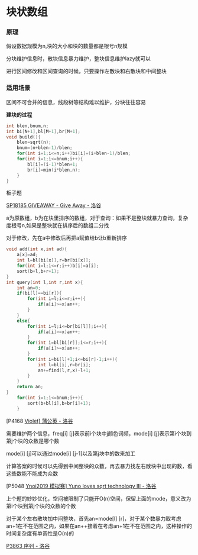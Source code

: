 # 块状数组

### 原理

假设数据规模为n,块的大小和块的数量都是根号n规模

分块维护信息时，散块信息暴力维护，整块信息维护lazy就可以

进行区间修改和区间查询的时候，只要操作左散块和右散块和中间整块

### 适用场景

区间不可合并的信息，线段树等结构难以维护，分块往往容易

**建块的过程**

```c++
int blen,bnum,n;
int bi[N+1],bl[M+1],br[M+1];
void build(){
	blen=sqrt(n);
	bnum=(n+blen-1)/blen;
	for(int i=1;i<=n;i++)bi[i]=(i+blen-1)/blen;
	for(int i=1;i<=bnum;i++){
		bl[i]=(i-1)*blen+1;
		br[i]=min(i*blen,n);
	}
}
```

板子题

[SP18185 GIVEAWAY - Give Away - 洛谷](https://www.luogu.com.cn/problem/SP18185)

a为原数组，b为在块里排序的数组，对于查询：如果不是整块就暴力查询，复杂度根号n,如果是整块就在排序后的数组二分找

对于修改，先在a中修改后再把a赋值给b让b重新排序

```c++
void add(int x,int ad){
	a[x]=ad;
	int l=bl[bi[x]],r=br[bi[x]];
	for(int i=l;i<=r;i++)b[i]=a[i];
	sort(b+l,b+r+1);
}
int query(int l,int r,int x){
	int an=0;
	if(bi[l]==bi[r]){
		for(int i=l;i<=r;i++){
			if(a[i]>=x)an++;
		}
	}
	else{
		for(int i=l;i<=br[bi[l]];i++){
			if(a[i]>=x)an++;
		}
		for(int i=bl[bi[r]];i<=r;i++){
			if(a[i]>=x)an++;
		}
		for(int i=bi[l]+1;i<=bi[r]-1;i++){
			int l=bl[i],r=br[i];
			an+=find(l,r,x)-l+1;
		}
	}
	return an;
}
    for(int i=1;i<=bnum;i++){
    	sort(b+bl[i],b+br[i]+1);
    }
```



[P4168 [Violet\] 蒲公英 - 洛谷](https://www.luogu.com.cn/problem/P4168)

需要维护两个信息，freq[i] [j]表示前i个块中j颜色词频，mode[i] [j]表示第i个块到第j个块的众数是哪个数

mode[i] [j]可以通过mode[i] [j-1]以及第j块中的数来加工

 计算答案的时候可以先得到中间整块的众数，再去暴力找左右散块中出现的数，看这些数能不能成为众数

[P5048 [Ynoi2019 模拟赛\] Yuno loves sqrt technology III - 洛谷](https://www.luogu.com.cn/problem/P5048)

上个题的妙妙优化，空间被限制了只能开O(n)空间，保留上面的mode，意义改为第i个块到第j个块的众数的个数

对于某个左右散块加中间整块，首先an=mode[l] [r]，对于某个数暴力取考虑an+1在不在范围之内，如果在an++接着在考虑an+1在不在范围之内，这种操作的时间复杂度有单调性是O(n)的



[P3863 序列 - 洛谷](https://www.luogu.com.cn/problem/P3863)

